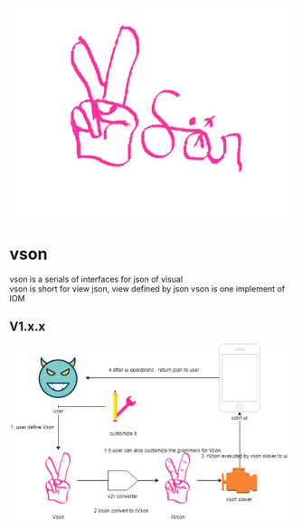 <div align=center><img src="https://raw.githubusercontent.com/apporoad/vson/master/vson.png"/></div>

# vson
vson is a serials of interfaces for json of visual   
vson is short for view json,  view defined by json
vson is one implement of IOM

## V1.x.x

<img src="https://raw.githubusercontent.com/apporoad/vson/master/vson1.x.png"/>
